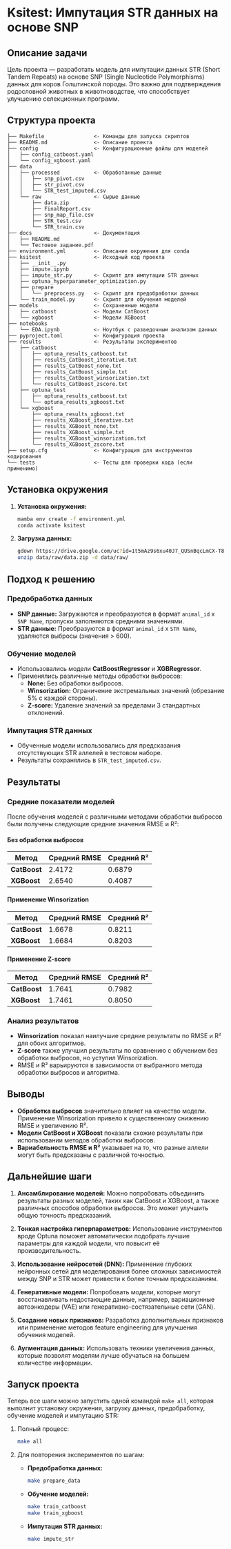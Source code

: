 # Ksitest: Импутация STR данных на основе SNP

## Описание задачи

Цель проекта — разработать модель для импутации данных STR (Short Tandem Repeats) на основе SNP (Single Nucleotide Polymorphisms) данных для коров Голштинской породы. Это важно для подтверждения родословной животных в животноводстве, что способствует улучшению селекционных программ.

## Структура проекта

```
├── Makefile                <- Команды для запуска скриптов
├── README.md               <- Описание проекта
├── config                  <- Конфигурационные файлы для моделей
│   ├── config_catboost.yaml
│   └── config_xgboost.yaml
├── data
│   ├── processed           <- Обработанные данные
│   │   ├── snp_pivot.csv
│   │   ├── str_pivot.csv
│   │   └── STR_test_imputed.csv
│   └── raw                 <- Сырые данные
│       ├── data.zip
│       ├── FinalReport.csv
│       ├── snp_map_file.csv
│       ├── STR_test.csv
│       └── STR_train.csv
├── docs                    <- Документация
│   ├── README.md
│   └── Тестовое задание.pdf
├── environment.yml         <- Описание окружения для conda
├── ksitest                 <- Исходный код проекта
│   ├── __init__.py
│   ├── impute.ipynb
│   ├── impute_str.py       <- Скрипт для импутации STR данных
│   ├── optuna_hyperparameter_optimization.py
│   ├── prepare
│   │   └── preprocess.py   <- Скрипт для предобработки данных
│   └── train_model.py      <- Скрипт для обучения моделей
├── models                  <- Сохраненные модели
│   ├── catboost            <- Модели CatBoost
│   └── xgboost             <- Модели XGBoost
├── notebooks
│   └── EDA.ipynb           <- Ноутбук с разведочным анализом данных
├── pyproject.toml          <- Конфигурация проекта
├── results                 <- Результаты экспериментов
│   ├── catboost
│   │   ├── optuna_results_catboost.txt
│   │   ├── results_CatBoost_iterative.txt
│   │   ├── results_CatBoost_none.txt
│   │   ├── results_CatBoost_simple.txt
│   │   ├── results_CatBoost_winsorization.txt
│   │   └── results_CatBoost_zscore.txt
│   ├── optuna_test
│   │   ├── optuna_results_catboost.txt
│   │   └── optuna_results_xgboost.txt
│   └── xgboost
│       ├── optuna_results_xgboost.txt
│       ├── results_XGBoost_iterative.txt
│       ├── results_XGBoost_none.txt
│       ├── results_XGBoost_simple.txt
│       ├── results_XGBoost_winsorization.txt
│       └── results_XGBoost_zscore.txt
├── setup.cfg               <- Конфигурация для инструментов кодирования
└── tests                   <- Тесты для проверки кода (если применимо)
```

## Установка окружения

1. **Установка окружения:**

   ```bash
   mamba env create -f environment.yml
   conda activate ksitest
   ```

2. **Загрузка данных:**

   ```bash
   gdown https://drive.google.com/uc?id=1t5mAz9s6xu40J7_QUSnBqcLmCX-T8L56 -O data/raw/data.zip
   unzip data/raw/data.zip -d data/raw/
   ```

## Подход к решению

### Предобработка данных

- **SNP данные:** Загружаются и преобразуются в формат `animal_id` x `SNP Name`, пропуски заполняются средними значениями.
- **STR данные:** Преобразуются в формат `animal_id` x `STR Name`, удаляются выбросы (значения > 600).

### Обучение моделей

- Использовались модели **CatBoostRegressor** и **XGBRegressor**.
- Применялись различные методы обработки выбросов:
  - **None:** Без обработки выбросов.
  - **Winsorization:** Ограничение экстремальных значений (обрезание 5% с каждой стороны).
  - **Z-score:** Удаление значений за пределами 3 стандартных отклонений.

### Импутация STR данных

- Обученные модели использовались для предсказания отсутствующих STR аллелей в тестовом наборе.
- Результаты сохранялись в `STR_test_imputed.csv`.

## Результаты

### Средние показатели моделей

После обучения моделей с различными методами обработки выбросов были получены следующие средние значения RMSE и R²:

#### Без обработки выбросов

| Метод         | Средний RMSE | Средний R² |
|---------------|--------------|------------|
| **CatBoost**  | 2.4172       | 0.6879     |
| **XGBoost**   | 2.6540       | 0.4087     |

#### Применение Winsorization

| Метод         | Средний RMSE | Средний R² |
|---------------|--------------|------------|
| **CatBoost**  | 1.6678       | 0.8211     |
| **XGBoost**   | 1.6684       | 0.8203     |

#### Применение Z-score

| Метод         | Средний RMSE | Средний R² |
|---------------|--------------|------------|
| **CatBoost**  | 1.7641       | 0.7982     |
| **XGBoost**   | 1.7461       | 0.8050     |

### Анализ результатов

- **Winsorization** показал наилучшие средние результаты по RMSE и R² для обоих алгоритмов.
- **Z-score** также улучшил результаты по сравнению с обучением без обработки выбросов, но уступил Winsorization.
- RMSE и R² варьируются в зависимости от выбранного метода обработки выбросов и алгоритма.

## Выводы

- **Обработка выбросов** значительно влияет на качество модели. Применение Winsorization привело к существенному снижению RMSE и увеличению R².
- **Модели CatBoost и XGBoost** показали схожие результаты при использовании методов обработки выбросов.
- **Вариабельность RMSE и R²** указывает на то, что разные аллели могут быть предсказаны с различной точностью.

## Дальнейшие шаги

1. **Ансамблирование моделей:** Можно попробовать объединить результаты разных моделей, таких как CatBoost и XGBoost, а также различных способов обработки выбросов. Это может улучшить общую точность предсказаний.

2. **Тонкая настройка гиперпараметров:** Использование инструментов вроде Optuna поможет автоматически подобрать лучшие параметры для каждой модели, что повысит её производительность.


4. **Использование нейросетей (DNN):** Применение глубоких нейронных сетей для моделирования более сложных зависимостей между SNP и STR может привести к более точным предсказаниям.

6. **Генеративные модели:** Попробовать модели, которые могут восстанавливать недостающие данные, например, вариационные автоэнкодеры (VAE) или генеративно-состязательные сети (GAN).

7. **Создание новых признаков:** Разработка дополнительных признаков или применение методов feature engineering для улучшения обучения моделей.

8. **Аугментация данных:** Использовать техники увеличения данных, которые позволят моделям лучше обучаться на большем количестве информации.

## Запуск проекта

Теперь все шаги можно запустить одной командой `make all`, которая выполнит установку окружения, загрузку данных, предобработку, обучение моделей и импутацию STR:

1. Полный процесс:

   ```bash
   make all
   ```

2. Для повторения экспериментов по шагам:

   - **Предобработка данных:**

     ```bash
     make prepare_data
     ```

   - **Обучение моделей:**

     ```bash
     make train_catboost
     make train_xgboost
     ```

   - **Импутация STR данных:**

     ```bash
     make impute_str
     ```
